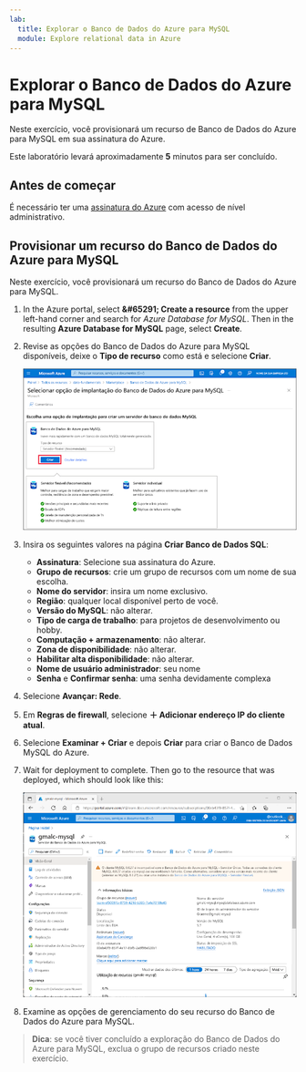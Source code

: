```yaml
---
lab:
  title: Explorar o Banco de Dados do Azure para MySQL
  module: Explore relational data in Azure
---
```


# <a name="explore-azure-database-for-mysql"></a>Explorar o Banco de Dados do Azure para MySQL

Neste exercício, você provisionará um recurso de Banco de Dados do Azure para MySQL em sua assinatura do Azure.

Este laboratório levará aproximadamente **5** minutos para ser concluído.

## <a name="before-you-start"></a>Antes de começar

É necessário ter uma [assinatura do Azure](https://azure.microsoft.com/free) com acesso de nível administrativo.

## <a name="provision-an-azure-database-for-mysql-resource"></a>Provisionar um recurso do Banco de Dados do Azure para MySQL

Neste exercício, você provisionará um recurso do Banco de Dados do Azure para MySQL.

1. In the Azure portal, select <bpt id="p1">**</bpt>&amp;#65291; Create a resource<ept id="p1">**</ept> from the upper left-hand corner and search for <bpt id="p2">*</bpt>Azure Database for MySQL<ept id="p2">*</ept>. Then in the resulting <bpt id="p1">**</bpt>Azure Database for MySQL<ept id="p1">**</ept> page, select <bpt id="p2">**</bpt>Create<ept id="p2">**</ept>.

1. Revise as opções do Banco de Dados do Azure para MySQL disponíveis, deixe o **Tipo de recurso** como está e selecione **Criar**.

    ![Captura de tela das opções de implantação do Banco de Dados do Azure para MySQL](images/mysql-options.png)

1. Insira os seguintes valores na página **Criar Banco de Dados SQL**:
    - **Assinatura**: Selecione sua assinatura do Azure.
    - **Grupo de recursos**: crie um grupo de recursos com um nome de sua escolha.
    - **Nome do servidor**: insira um nome exclusivo.
    - **Região**: qualquer local disponível perto de você.
    - **Versão do MySQL**: não alterar.
    - **Tipo de carga de trabalho**: para projetos de desenvolvimento ou hobby.
    - **Computação + armazenamento**: não alterar.
    - **Zona de disponibilidade**: não alterar.
    - **Habilitar alta disponibilidade**: não alterar.
    - **Nome de usuário administrador**: seu nome
    - **Senha** e **Confirmar senha**: uma senha devidamente complexa

1. Selecione **Avançar: Rede**.

1. Em **Regras de firewall**, selecione **&#65291; Adicionar endereço IP do cliente atual**.

1. Selecione **Examinar + Criar** e depois **Criar** para criar o Banco de Dados MySQL do Azure.

1. Wait for deployment to complete. Then go to the resource that was deployed, which should look like this:

    ![Captura de tela do portal do Azure mostrando a página do Banco de Dados do Azure para MySQL.](images/mysql-portal.png)

1. Examine as opções de gerenciamento do seu recurso do Banco de Dados do Azure para MySQL.

> **Dica**: se você tiver concluído a exploração do Banco de Dados do Azure para MySQL, exclua o grupo de recursos criado neste exercício.
